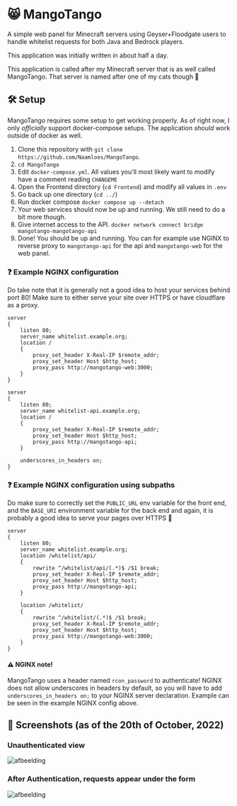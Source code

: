 # 😸 MangoTango
A simple web panel for Minecraft servers using Geyser+Floodgate users to handle whitelist requests for both Java and Bedrock players.

This application was initially written in about half a day.

This application is called after my Minecraft server that is as well called MangoTango. That server is named after one of my cats though 🙂

## 🛠️ Setup
MangoTango requires some setup to get working properly. As of right now, I only _officially_ support docker-compose setups. The application _should_ work outside of docker as well.

1. Clone this repository with `git clone https://github.com/Naamloos/MangoTango`.
2. `cd MangoTango`
3. Edit `docker-compose.yml`. All values you'll most likely want to modify have a comment reading `CHANGEME`
4. Open the Frontend directory (`cd Frontend`) and modify all values in `.env`
5. Go back up one directory (`cd ../`)
6. Run docker compose `docker compose up --detach`
7. Your web services should now be up and running. We still need to do a bit more though.
8. Give internet access to the API. `docker network connect bridge mangotango-mangotango-api`
9. Done! You should be up and running. You can for example use NGINX to reverse proxy to `mangotango-api` for the api and `mangotango-web` for the web panel.

### ❓ Example NGINX configuration
Do take note that it is generally not a good idea to host your services behind port 80! Make sure to either serve your site over HTTPS or have cloudflare as a proxy.
```nginx
server
{
    listen 80;
    server_name whitelist.example.org;
    location /
    {
        proxy_set_header X-Real-IP $remote_addr;
        proxy_set_header Host $http_host;
        proxy_pass http://mangotango-web:3000;
    }
}

server
{
    listen 80;
    server_name whitelist-api.example.org;
    location /
    {
        proxy_set_header X-Real-IP $remote_addr;
        proxy_set_header Host $http_host;
        proxy_pass http://mangotango-api;
    }
	
	underscores_in_headers on;
}
```

### ❓ Example NGINX configuration using subpaths
Do make sure to correctly set the `PUBLIC_URL` env variable for the front end, and the `BASE_URI` environment variable for the back end and again, it is probably a good idea to serve your pages over HTTPS 🙂
```nginx
server
{
    listen 80;
    server_name whitelist.example.org;
    location /whitelist/api/
    {
        rewrite ^/whitelist/api/(.*)$ /$1 break;
        proxy_set_header X-Real-IP $remote_addr;
        proxy_set_header Host $http_host;
        proxy_pass http://mangotango-api;
    }

    location /whitelist/
    {
        rewrite ^/whitelist/(.*)$ /$1 break;
        proxy_set_header X-Real-IP $remote_addr;
        proxy_set_header Host $http_host;
        proxy_pass http://mangotango-web:3000;
    }
}
```

#### ⚠️ NGINX note!
MangoTango uses a header named `rcon_password` to authenticate! 
NGINX does not allow underscores in headers by default, so you will have to add `underscores_in_headers on;` to your NGINX server declaration.
Example can be seen in the example NGINX config above.

## 📸 Screenshots (as of the 20th of October, 2022)
### Unauthenticated view
![afbeelding](https://user-images.githubusercontent.com/12187179/196905103-167d2f40-249e-44b1-af3c-3c0526e6f6a3.png)
### After Authentication, requests appear under the form
![afbeelding](https://user-images.githubusercontent.com/12187179/196904836-3d594a90-3f96-41e8-99c6-42eefb435f1d.png)
